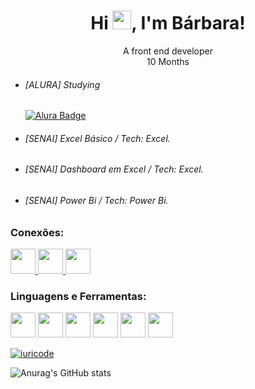 <h1 align="center">Hi <img src="https://media.giphy.com/media/hvRJCLFzcasrR4ia7z/giphy.gif" width="30"/>, I'm Bárbara!</h1>

<div align="center">A front end developer</div>
<div align="center">10 Months</div>

- ###### [ALURA] Studying
  <a href="https://cursos.alura.com.br/user/SEU_USUARIO">
    <img src="https://img.shields.io/badge/Alura-Blue?style=for-the-badge" alt="Alura Badge"/>
  </a>


- ###### [SENAI] Excel Básico / Tech: Excel.
- ###### [SENAI] Dashboard em Excel / Tech: Excel.
- ###### [SENAI] Power Bi / Tech: Power Bi.

### Conexões:
<p>
  <a href="https://www.instagram.com/seu_usuario" target="_blank">
    <img src="https://upload.wikimedia.org/wikipedia/commons/a/a5/Instagram_icon.png" width="40" height="40"/>
  </a>
  <a href="https://www.linkedin.com/in/seu_usuario" target="_blank">
    <img src="https://cdn.jsdelivr.net/gh/devicons/devicon/icons/linkedin/linkedin-original.svg" width="40" height="40"/>
  </a>
  <a href="https://twitter.com/seu_usuario" target="_blank">
    <img src="https://cdn.jsdelivr.net/gh/devicons/devicon/icons/twitter/twitter-original.svg" width="40" height="40"/>
  </a>
</p>

### Linguagens e Ferramentas:

<p align="">
  <img src="https://cdn.jsdelivr.net/gh/devicons/devicon/icons/python/python-original.svg" width="40" height="40"/>
  <img src="https://cdn.jsdelivr.net/gh/devicons/devicon/icons/javascript/javascript-original.svg" width="40" height="40"/>
  <img src="https://cdn.jsdelivr.net/gh/devicons/devicon/icons/html5/html5-original.svg" width="40" height="40"/>
  <img src="https://cdn.jsdelivr.net/gh/devicons/devicon/icons/css3/css3-original.svg" width="40" height="40"/>
  <img src="https://cdn.jsdelivr.net/gh/devicons/devicon/icons/github/github-original.svg" width="40" height="40"/>
  <img src="https://cdn.jsdelivr.net/gh/devicons/devicon/icons/jupyter/jupyter-original.svg" width="40" height="40"/>
</p>

[![iuricode](https://github-readme-stats.vercel.app/api/top-langs/?username=Bafenixx&layout=compact)](https://github.com/anuraghazra/github-readme-stats)

![Anurag's GitHub stats](https://github-readme-stats.vercel.app/api?username=Bafenixx&show_icons=true&theme=transparent)

